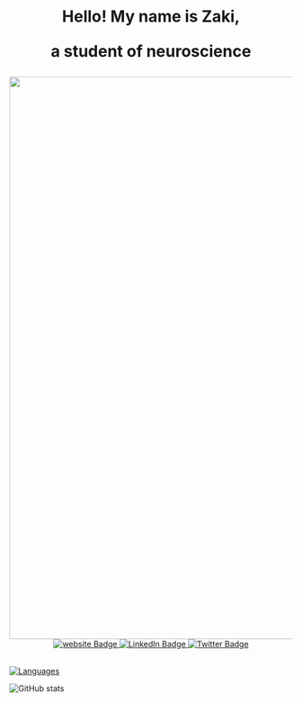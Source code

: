 
<h1 align="center"> 
Hello! My name is Zaki, 

a student of neuroscience 
</h1>

<div id="header" align="center">
  <img src="https://media.giphy.com/media/xT0BKr4MvHdohFTe6s/giphy.gif" width="1000"/>
</div>



<div id="badges" align="center">

  <a href=https://www.zklsmr.com/>
    <img src="https://img.shields.io/badge/website-red?style=for-the-badge&logo=About.me&logoColor=white" alt="website Badge" aligen="center"/>
  </a>
  
  <a href=https://www.linkedin.com/in/zakialasmar>
    <img src="https://img.shields.io/badge/LinkedIn-purple?style=for-the-badge&logo=linkedin&logoColor=white" alt="LinkedIn Badge" aligen="center"/>
  </a>

  <a href=https://www.twitter.com/zklsmr>
    <img src="https://img.shields.io/badge/Twitter-blue?style=for-the-badge&logo=twitter&logoColor=white" alt="Twitter Badge"/>
  </a>
  
</div>
&nbsp;&nbsp;&nbsp;&nbsp;
&nbsp;&nbsp;&nbsp;&nbsp;
&nbsp;&nbsp;&nbsp;&nbsp;
<div>


</div>

[![Languages](https://github-readme-stats.vercel.app/api/top-langs/?username=zklsmr&hide=html,css&langs_count=3&hide_progress=true)](https://github.com/anuraghazra/github-readme-stats)

![GitHub stats](https://github-readme-stats.vercel.app/api?username=zklsmr&count_private=true)

